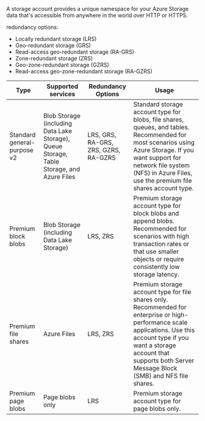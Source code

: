 A storage account provides a unique namespace for your Azure Storage data that's accessible from anywhere in the world over HTTP or HTTPS.

redundancy options:
- Locally redundant storage (LRS)
- Geo-redundant storage (GRS)
- Read-access geo-redundant storage (RA-GRS)
- Zone-redundant storage (ZRS)
- Geo-zone-redundant storage (GZRS)
- Read-access geo-zone-redundant storage (RA-GZRS)


| **Type**                    | **Supported services**                                                                    | **Redundancy Options**               | **Usage**                                                                                                                                                                                                                                    |
| --------------------------- | ----------------------------------------------------------------------------------------- | ------------------------------------ | -------------------------------------------------------------------------------------------------------------------------------------------------------------------------------------------------------------------------------------------- |
| Standard general-purpose v2 | Blob Storage (including Data Lake Storage), Queue Storage, Table Storage, and Azure Files | LRS, GRS, RA-GRS, ZRS, GZRS, RA-GZRS | Standard storage account type for blobs, file shares, queues, and tables. Recommended for most scenarios using Azure Storage. If you want support for network file system (NFS) in Azure Files, use the premium file shares account type.    |
| Premium block blobs         | Blob Storage (including Data Lake Storage)                                                | LRS, ZRS                             | Premium storage account type for block blobs and append blobs. Recommended for scenarios with high transaction rates or that use smaller objects or require consistently low storage latency.                                                |
| Premium file shares         | Azure Files                                                                               | LRS, ZRS                             | Premium storage account type for file shares only. Recommended for enterprise or high-performance scale applications. Use this account type if you want a storage account that supports both Server Message Block (SMB) and NFS file shares. |
| Premium page blobs          | Page blobs only                                                                           | LRS                                  | Premium storage account type for page blobs only.                                                                                                                                                                                            |